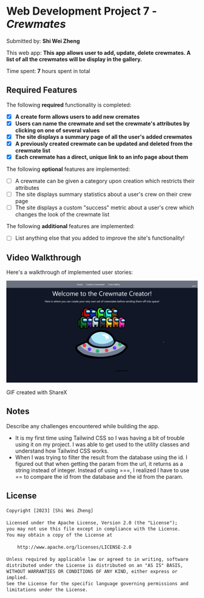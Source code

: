 # Web Development Project 7 - *Crewmates*

Submitted by: **Shi Wei Zheng**

This web app: **This app allows user to add, update, delete crewmates. A list of all the crewmates will be display in the gallery.**

Time spent: **7** hours spent in total

## Required Features

The following **required** functionality is completed:

- [x] **A create form allows users to add new cremates**
- [x] **Users can name the crewmate and set the crewmate's attributes by clicking on one of several values**
- [x] **The site displays a summary page of all the user's added crewmates**
- [x] **A previously created crewmate can be updated and deleted from the crewmate list**
- [x] **Each crewmate has a direct, unique link to an info page about them**

The following **optional** features are implemented:

- [ ] A crewmate can be given a category upon creation which restricts their attributes
- [ ] The site displays summary statistics about a user's crew on their crew page 
- [ ] The site displays a custom "success" metric about a user's crew which changes the look of the crewmate list

The following **additional** features are implemented:

* [ ] List anything else that you added to improve the site's functionality!

## Video Walkthrough

Here's a walkthrough of implemented user stories:

<img src='./src/assets/Walkthrough.gif' title='Video Walkthrough' alt='Video Walkthrough' />

<!-- Replace this with whatever GIF tool you used! -->
GIF created with ShareX  
<!-- Recommended tools:
[Kap](https://getkap.co/) for macOS
[ScreenToGif](https://www.screentogif.com/) for Windows
[peek](https://github.com/phw/peek) for Linux. -->

## Notes

Describe any challenges encountered while building the app. 
- It is my first time using Tailwind CSS so I was having a bit of trouble using it on my project. I was able to get used to the utility classes and understand how Tailwind CSS works.
- When I was trying to filter the result from the database using the id. I figured out that when getting the param from the url, it returns as a string instead of integer. Instead of using ===, I realized I have to use == to compare the id from the database and the id from the param.

## License

    Copyright [2023] [Shi Wei Zheng]

    Licensed under the Apache License, Version 2.0 (the "License");
    you may not use this file except in compliance with the License.
    You may obtain a copy of the License at

        http://www.apache.org/licenses/LICENSE-2.0

    Unless required by applicable law or agreed to in writing, software
    distributed under the License is distributed on an "AS IS" BASIS,
    WITHOUT WARRANTIES OR CONDITIONS OF ANY KIND, either express or implied.
    See the License for the specific language governing permissions and
    limitations under the License.